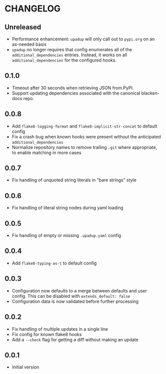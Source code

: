 # CHANGELOG

## Unreleased

- Performance enhancement: `upadup` will only call out to `pypi.org` on an
  as-needed basis
- `upadup` no longer requires that config enumerates all of the
  `additional_dependencies` entries. Instead, it works on all
  `additional_dependencies` for the configured hooks.

## 0.1.0

- Timeout after 30 seconds when retrieving JSON from PyPI.
- Support updating dependencies associated with the canonical blacken-docs repo.

## 0.0.8

- Add `flake8-logging-format` and `flake8-implicit-str-concat` to default
  config
- Fix a crash bug when known hooks were present without the anticipated
  `additional_dependencies`
- Normalize repository names to remove trailing `.git` where appropriate, to
  enable matching in more cases

## 0.0.7

- Fix handling of unquoted string literals in "bare strings" style

## 0.0.6

- Fix handling of literal string nodes during yaml loading

## 0.0.5

- Fix handling of empty or missing `.upadup.yaml` config

## 0.0.4

- Add `flake8-typing-as-t` to default config

## 0.0.3

- Configuration now defaults to a merge between defaults and user config. This
  can be disabled with `extends_default: false`
- Configuration data is now validated before further processing

## 0.0.2

- Fix handling of multiple updates in a single line
- Fix config for known flake8 hooks
- Add a `--check` flag for getting a diff without making an update

## 0.0.1

- Initial version
